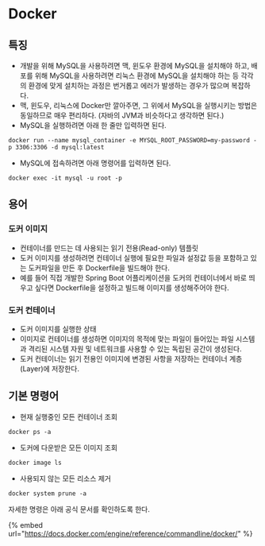 # Docker

## 특징

* 개발을 위해 MySQL을 사용하려면 맥, 윈도우 환경에 MySQL을 설치해야 하고, 배포를 위해 MySQL을 사용하려면 리눅스 환경에 MySQL을 설치해야 하는 등 각각의 환경에 맞게 설치하는 과정은 번거롭고 에러가 발생하는 경우가 많으며 복잡하다.
* 맥, 윈도우, 리눅스에 Docker만 깔아주면, 그 위에서 MySQL을 실행시키는 방법은 동일하므로 매우 편리하다. (자바의 JVM과 비슷하다고 생각하면 된다.)
* MySQL을 실행하려면 아래 한 줄만 입력하면 된다.

```console
docker run --name mysql_container -e MYSQL_ROOT_PASSWORD=my-password -p 3306:3306 -d mysql:latest
```

* MySQL에 접속하려면 아래 명령어를 입력하면 된다.

```
docker exec -it mysql -u root -p
```

## 용어

### 도커 이미지

* 컨테이너를 만드는 데 사용되는 읽기 전용(Read-only) 템플릿
* 도커 이미지를 생성하려면 컨테이너 실행에 필요한 파일과 설정값 등을 포함하고 있는 도커파일을 만든 후 Dockerfile을 빌드해야 한다.
* 예를 들어 직접 개발한 Spring Boot 어플리케이션을 도커의 컨테이너에서 바로 띄우고 싶다면 Dockerfile을 설정하고 빌드해 이미지를 생성해주어야 한다.

### 도커 컨테이너

* 도커 이미지를 실행한 상태
* 이미지로 컨테이너를 생성하면 이미지의 목적에 맞는 파일이 들어있는 파일 시스템과 격리된 시스템 자원 및 네트워크를 사용할 수 있는 독립된 공간이 생성된다.
* 도커 컨테이너는 읽기 전용인 이미지에 변경된 사항을 저장하는 컨테이너 계층(Layer)에 저장한다.

## 기본 명령어

* 현재 실행중인 모든 컨테이너 조회

```
docker ps -a
```

* 도커에 다운받은 모든 이미지 조회

```
docker image ls
```

* 사용되지 않는 모든 리소스 제거

```
docker system prune -a
```

자세한 명령은 아래 공식 문서를 확인하도록 한다.

{% embed url="https://docs.docker.com/engine/reference/commandline/docker/" %}
